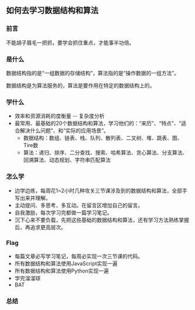 ## 如何去学习数据结构和算法

### 前言

不能胡子眉毛一把抓，要学会抓住重点，才能事半功倍。

### 是什么

数据结构指的是“一组数据的存储结构”，算法指的是“操作数据的一组方法”。

数据结构是为算法服务的，算法是要作用在特定的数据结构上的。

### 学什么

- 效率和资源消耗的度衡量 -- 复杂度分析
- 最常用、最基础的20个数据结构和算法，学习他们的：“来历”、“特点”、“适合解决什么问题”、和“实际的应用场景”。
  - 数据结构：数组、链表、栈、队列、散列表、二叉树、堆、跳表、图、Tire数
  - 算法：递归、排序、二分查找、搜索、哈希算法、贪心算法、分支算法、回溯算法、动态规划、字符串匹配算法

### 怎么学

- 边学边练，每周花1~2小时几种攻关三节课涉及到的数据结构和算法，全部手写出来并理解。
- 主动提问、多思考、多互动。在留言区增加自己的留言。
- 自我激励，每次学习完都做一篇学习笔记。
- 沉下心来不要负载，先把这些基础的数据结构和算法，还有学习方法熟练掌握后，再追求更高层次。

### Flag

- 每篇文章必写学习笔记，每周必实现一次三节课的代码。
- 所有数据结构和算法使用JavaScript实现一遍
- 所有数据结构和算法使用Python实现一遍
- 学完溜溜球
- BAT

### 总结